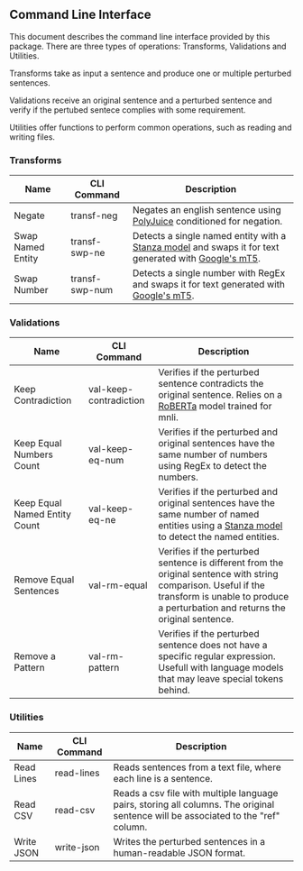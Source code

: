 ## Command Line Interface

This document describes the command line interface provided by this package. There are three types of operations: Transforms, Validations and Utilities.

Transforms take as input a sentence and produce one or multiple perturbed sentences.

Validations receive an original sentence and a perturbed sentence and verify if the pertubed sentece complies with some requirement.

Utilities offer functions to perform common operations, such as reading and writing files.

### Transforms

| Name              | CLI Command    | Description |
| ----------------- | -------------- | ----------- |
| Negate            | transf-neg     | Negates an english sentence using [PolyJuice](https://arxiv.org/abs/2101.00288) conditioned for negation.
| Swap Named Entity | transf-swp-ne  | Detects a single named entity with a [Stanza model](https://stanfordnlp.github.io/stanza/available_models.html#available-ner-models) and swaps it for text generated with [Google's mT5](https://arxiv.org/abs/2010.11934). |
| Swap Number       | transf-swp-num | Detects a single number with RegEx and swaps it for text generated with [Google's mT5](https://arxiv.org/abs/2010.11934). |

### Validations

| Name                          | CLI Command            | Description |
| ----------------------------- | ---------------------- | ----------- |
| Keep Contradiction            | val-keep-contradiction | Verifies if the perturbed sentence contradicts the original sentence. Relies on a [RoBERTa](https://arxiv.org/abs/1907.11692) model trained for mnli. |
| Keep Equal Numbers Count      | val-keep-eq-num        | Verifies if the perturbed and original sentences have the same number of numbers using RegEx to detect the numbers. |
| Keep Equal Named Entity Count | val-keep-eq-ne        | Verifies if the perturbed and original sentences have the same number of named entities using a [Stanza model](https://stanfordnlp.github.io/stanza/available_models.html#available-ner-models) to detect the named entities. |
| Remove Equal Sentences        | val-rm-equal           | Verifies if the perturbed sentence is different from the original sentence with string comparison. Useful if the transform is unable to produce a perturbation and returns the original sentence.
| Remove a Pattern              | val-rm-pattern         | Verifies if the perturbed sentence does not have a specific regular expression. Usefull with language models that may leave special tokens behind. |

### Utilities

| Name       | CLI Command | Description |
| ---------- | ----------- | ----------- |
| Read Lines | read-lines  | Reads sentences from a text file, where each line is a sentence. |
| Read CSV   | read-csv    | Reads a csv file with multiple language pairs, storing all columns. The original sentence will be associated to the "ref" column. |
| Write JSON | write-json  | Writes the perturbed sentences in a human-readable JSON format. |
